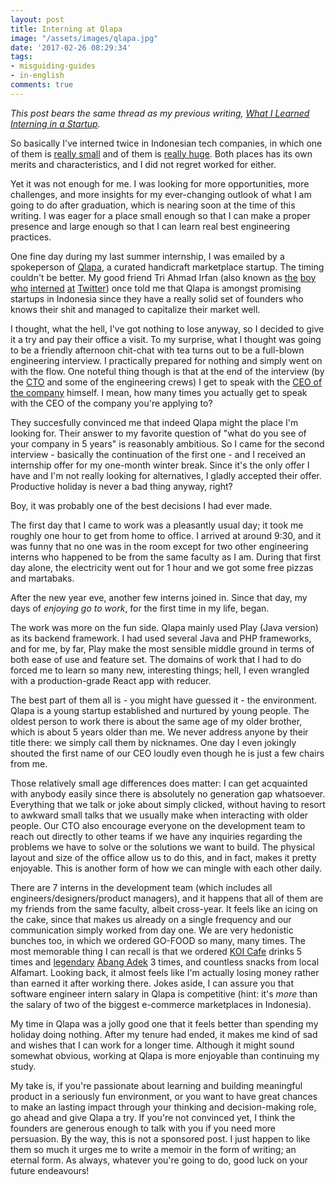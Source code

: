 ```yaml
---
layout: post
title: Interning at Qlapa
image: "/assets/images/qlapa.jpg"
date: '2017-02-26 08:29:34'
tags:
- misguiding-guides
- in-english
comments: true
---
```


*This post bears the same thread as my previous writing, [What I Learned Interning in a Startup](/2015/07/26/what-i-learned-interning-in-a-startup.html).*

So basically I've interned twice in Indonesian tech companies, in which one of them is [really small](https://www.trustklik.com/) and of them is [really huge](https://www.traveloka.com/). Both places has its own merits and characteristics, and I did not regret worked for either.

Yet it was not enough for me. I was looking for more opportunities, more challenges, and more insights for my ever-changing outlook of what I am going to do after graduation, which is nearing soon at the time of this writing. I was eager for a place small enough so that I can make a proper presence and large enough so that I can learn real best engineering practices.

One fine day during my last summer internship, I was emailed by a spokeperson of [Qlapa](https://qlapa.com/), a curated handicraft marketplace startup. The timing couldn't be better. My good friend Tri Ahmad Irfan (also known as [the][] [boy][] [who][] [interned][] [at][] [Twitter][]) once told me that Qlapa is amongst promising startups in Indonesia since they have a really solid set of founders who knows their shit and managed to capitalize their market well.

I thought, what the hell, I've got nothing to lose anyway, so I decided to give it a try and pay their office a visit. To my surprise, what I thought was going to be a friendly afternoon chit-chat with tea turns out to be a full-blown engineering interview. I practically prepared for nothing and simply went on with the flow. One noteful thing though is that at the end of the interview (by the [CTO](https://id.linkedin.com/in/fransiskusx) and some of the engineering crews) I get to speak with the [CEO of the company](https://id.linkedin.com/in/bennyfajarai) himself. I mean, how many times you actually get to speak with the CEO of the company you're applying to?

They succesfully convinced me that indeed Qlapa might the place I'm looking for. Their answer to my favorite question of "what do you see of your company in 5 years" is reasonably ambitious. So I came for the second interview - basically the continuation of the first one - and I received an internship offer for my one-month winter break. Since it's the only offer I have and I'm not really looking for alternatives, I gladly accepted their offer. Productive holiday is never a bad thing anyway, right?

Boy, it was probably one of the best decisions I had ever made.

The first day that I came to work was a pleasantly usual day; it took me roughly one hour to get from home to office. I arrived at around 9:30, and it was funny that no one was in the room except for two other engineering interns who happened to be from the same faculty as I am. During that first day alone, the electricity went out for 1 hour and we got some free pizzas and martabaks.

After the new year eve, another few interns joined in. Since that day, my days of *enjoying go to work*, for the first time in my life, began.

The work was more on the fun side. Qlapa mainly used Play (Java version) as its backend framework. I had used several Java and PHP frameworks, and for me, by far, Play make the most sensible middle ground in terms of both ease of use and feature set. The domains of work that I had to do forced me to learn so many new, interesting things; hell, I even wrangled with a production-grade React app with reducer.

The best part of them all is - you might have guessed it - the environment. Qlapa is a young startup established and nurtured by young people. The oldest person to work there is about the same age of my older brother, which is about 5 years older than me. We never address anyone by their title there: we simply call them by nicknames. One day I even jokingly shouted the first name of our CEO loudly even though he is just a few chairs from me.

Those relatively small age differences does matter: I can get acquainted with anybody easily since there is absolutely no generation gap whatsoever. Everything that we talk or joke about simply clicked, without having to resort to awkward small talks that we usually make when interacting with older people. Our CTO also encourage everyone on the development team to reach out directly to other teams if we have any inquiries regarding the problems we have to solve or the solutions we want to build. The physical layout and size of the office allow us to do this, and in fact, makes it pretty enjoyable. This is another form of how we can mingle with each other daily.

There are 7 interns in the development team (which includes all engineers/designers/product managers), and it happens that all of them are my friends from the same faculty, albeit cross-year. It feels like an icing on the cake, since that makes us already on a single frequency and our communication simply worked from day one. We are very hedonistic bunches too, in which we ordered GO-FOOD so many, many times. The most memorable thing I can recall is that we ordered [KOI Cafe](https://www.zomato.com/id/jakarta/koi-cafe-penjaringan/menu) drinks 5 times and [legendary](http://citizen6.liputan6.com/read/2587923/penggila-mie-dunia-kapok-makan-mie-di-warung-indonesia-kenapa) [Abang Adek](https://www.zomato.com/id/jakarta/abang-adek-tomang/menu) 3 times, and countless snacks from local Alfamart. Looking back, it almost feels like I'm actually losing money rather than earned it after working there. Jokes aside, I can assure you that software engineer intern salary in Qlapa is competitive (hint: it's *more* than the salary of two of the biggest e-commerce marketplaces in Indonesia).

My time in Qlapa was a jolly good one that it feels better than spending my holiday doing nothing. After my tenure had ended, it makes me kind of sad and wishes that I can work for a longer time. Although it might sound somewhat obvious, working at Qlapa is more enjoyable than continuing my study.

My take is, if you're passionate about learning and building meaningful product in a seriously fun environment, or you want to have great chances to make an lasting impact through your thinking and decision-making role, go ahead and give Qlapa a try. If you're not convinced yet, I think the founders are generous enough to talk with you if you need more persuasion. By the way, this is not a sponsored post. I just happen to like them so much it urges me to write a memoir in the form of writing; an eternal form. As always, whatever you're going to do, good luck on your future endeavours!

[the]: http://www.youthmanual.com/post/profil/tri-ahmad-irfan-mahasiswa-ilmu-komputer-universitas-indonesia-yang-sukses-magang-di-twitter-amerika-serikat
[boy]: http://sidomi.com/392285/tri-ahmad-irfan-inilah-mahasiswa-ui-yang-magang-di-twitter/
[who]: http://www.solopos.com/2016/10/08/ini-dia-tri-ahmad-irfan-mahasiswa-boyolali-yang-magang-di-twitter-759292
[interned]: https://blog.cozora.com/the-story-of-tri-ahmad-irfan-getting-an-internsip-in-silicon-valley-756c3ed44d29
[at]: https://blog.cozora.com/the-story-of-tri-ahmad-irfan-getting-an-internsip-in-silicon-valley-756c3ed44d29#.al5wiyk96
[Twitter]: http://irfan3.me/
